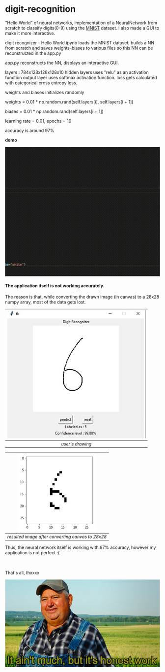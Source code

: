 # digit-recognition
"Hello World" of neural networks, implementation of a NeuralNetwork from scratch to classify digits(0-9) using the [MNIST](http://yann.lecun.com/exdb/mnist/) dataset. I also made a GUI to make it more interactive.

digit recognizer - Hello World.ipynb loads the MNIST dataset, builds a NN from scratch and saves weights-biases to various files so this NN can be reconstructed in the app.py

app.py reconstructs the NN, displays an interactive GUI.

layers : 784x128x128x128x10
hidden layers uses "relu" as an activation function
output layer uses softmax activation function.
loss gets calculated with categorical cross entropy loss.

weights and biases initializes randomly

weights = 0.01 * np.random.rand(self.layers[i], self.layers[i + 1])

biases = 0.01 * np.random.rand(self.layers[i + 1])

learning rate = 0.01, epochs = 10

accuracy is around 97%

<b>demo</b>

![gif](digit_recording.gif)


<h4><b>The application itself is not working accurately.</b></h4>
The reason is that, while converting the drawn image (in canvas) to a 28x28 numpy array, most of the data gets lost. 

| ![users_input.jpg](users_input.jpg) | 
|:--:| 
| *user's drawing* |


| ![converted_users_input.png](converted_users_input.png) | 
|:--:| 
| *resulted image after converting canvas to 28x28* |


Thus, the neural network itself is working with 97% accuracy, however my application is not perfect :(

<br/>
<br/>
That's all, thxxxx

![status.jpg](status.jpg)




